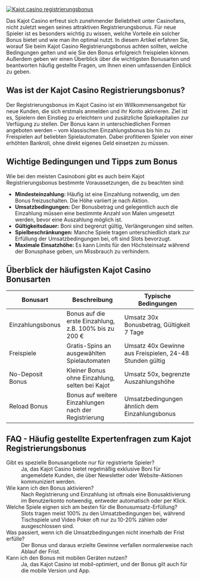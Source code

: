 [![Kajot casino registrierungsbonus](https://123-caf.pages.dev/gitsignup.png)](https://vrmoo.ru/Bt82HjjY)

<p>Das Kajot Casino erfreut sich zunehmender Beliebtheit unter Casinofans, nicht zuletzt wegen seines attraktiven Registrierungsbonus. Für neue Spieler ist es besonders wichtig zu wissen, welche Vorteile ein solcher Bonus bietet und wie man ihn optimal nutzt. In diesem Artikel erfahren Sie, worauf Sie beim Kajot Casino Registrierungsbonus achten sollten, welche Bedingungen gelten und wie Sie den Bonus erfolgreich freispielen können. Außerdem geben wir einen Überblick über die wichtigsten Bonusarten und beantworten häufig gestellte Fragen, um Ihnen einen umfassenden Einblick zu geben.</p>  <h2>Was ist der Kajot Casino Registrierungsbonus?</h2>  <p>Der Registrierungsbonus im Kajot Casino ist ein Willkommensangebot für neue Kunden, die sich erstmals anmelden und ihr Konto aktivieren. Ziel ist es, Spielern den Einstieg zu erleichtern und zusätzliche Spielkapitalien zur Verfügung zu stellen. Der Bonus kann in unterschiedlichen Formen angeboten werden – vom klassischen Einzahlungsbonus bis hin zu Freispielen auf beliebten Spielautomaten. Dabei profitieren Spieler von einer erhöhten Bankroll, ohne direkt eigenes Geld einsetzen zu müssen.</p>  <h2>Wichtige Bedingungen und Tipps zum Bonus</h2>  <p>Wie bei den meisten Casinoboni gibt es auch beim Kajot Registrierungsbonus bestimmte Voraussetzungen, die zu beachten sind:</p> <ul> <li><strong>Mindesteinzahlung:</strong> Häufig ist eine Einzahlung notwendig, um den Bonus freizuschalten. Die Höhe variiert je nach Aktion.</li> <li><strong>Umsatzbedingungen:</strong> Der Bonusbetrag und gelegentlich auch die Einzahlung müssen eine bestimmte Anzahl von Malen umgesetzt werden, bevor eine Auszahlung möglich ist.</li> <li><strong>Gültigkeitsdauer:</strong> Boni sind begrenzt gültig, Verlängerungen sind selten.</li> <li><strong>Spielbeschränkungen:</strong> Manche Spiele tragen unterschiedlich stark zur Erfüllung der Umsatzbedingungen bei, oft sind Slots bevorzugt.</li> <li><strong>Maximale Einsatzhöhe:</strong> Es kann Limits für den Höchsteinsatz während der Bonusphase geben, um Missbrauch zu verhindern.</li> </ul>  <h2>Überblick der häufigsten Kajot Casino Bonusarten</h2>  <table> <thead> <tr> <th>Bonusart</th> <th>Beschreibung</th> <th>Typische Bedingungen</th> </tr> </thead> <tbody> <tr> <td>Einzahlungsbonus</td> <td>Bonus auf die erste Einzahlung, z.B. 100% bis zu 200 €</td> <td>Umsatz 30x Bonusbetrag, Gültigkeit 7 Tage</td> </tr> <tr> <td>Freispiele</td> <td>Gratis-Spins an ausgewählten Spielautomaten</td> <td>Umsatz 40x Gewinne aus Freispielen, 24-48 Stunden gültig</td> </tr> <tr> <td>No-Deposit Bonus</td> <td>Kleiner Bonus ohne Einzahlung, selten bei Kajot</td> <td>Umsatz 50x, begrenzte Auszahlungshöhe</td> </tr> <tr> <td>Reload Bonus</td> <td>Bonus auf weitere Einzahlungen nach der Registrierung</td> <td>Umsatzbedingungen ähnlich dem Einzahlungsbonus</td> </tr> </tbody> </table>  <h2>FAQ - Häufig gestellte Expertenfragen zum Kajot Registrierungsbonus</h2>  <dl> <dt>Gibt es spezielle Bonusangebote nur für registrierte Spieler?</dt> <dd>Ja, das Kajot Casino bietet regelmäßig exklusive Boni für angemeldete Kunden, die über Newsletter oder Website-Aktionen kommuniziert werden.</dd>  <dt>Wie kann ich den Bonus aktivieren?</dt> <dd>Nach Registrierung und Einzahlung ist oftmals eine Bonusaktivierung im Benutzerkonto notwendig, entweder automatisch oder per Klick.</dd>  <dt>Welche Spiele eignen sich am besten für die Bonusumsatz-Erfüllung?</dt> <dd>Slots tragen meist 100% zu den Umsatzbedingungen bei, während Tischspiele und Video Poker oft nur zu 10-20% zählen oder ausgeschlossen sind.</dd>  <dt>Was passiert, wenn ich die Umsatzbedingungen nicht innerhalb der Frist erfülle?</dt> <dd>Der Bonus und daraus erzielte Gewinne verfallen normalerweise nach Ablauf der Frist.</dd>  <dt>Kann ich den Bonus mit mobilen Geräten nutzen?</dt> <dd>Ja, das Kajot Casino ist mobil-optimiert, und der Bonus gilt auch für die mobile Version und App.</dd> </dl>